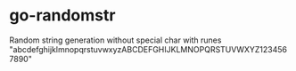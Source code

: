 # go-randomstr
Random string generation without special char with runes "abcdefghijklmnopqrstuvwxyzABCDEFGHIJKLMNOPQRSTUVWXYZ1234567890"
